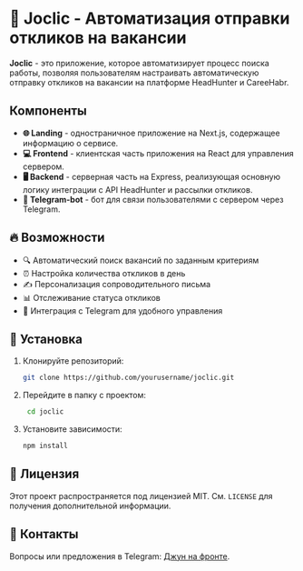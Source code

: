 # 🚀 Joclic - Автоматизация отправки откликов на вакансии

**Joclic** - это приложение, которое автоматизирует процесс поиска работы, позволяя пользователям настраивать автоматическую отправку откликов на вакансии на платформе HeadHunter и CareeHabr.

## Компоненты

- **🌐 Landing** - одностраничное приложение на Next.js, содержащее информацию о сервисе.
- **💻 Frontend** - клиентская часть приложения на React для управления сервером.
- **🖥 Backend️** - серверная часть на Express, реализующая основную логику интеграции с API HeadHunter и рассылки откликов.
- **🤖 Telegram-bot** - бот для связи пользователями с сервером через Telegram.

## 🔥 Возможности

- 🔍 Автоматический поиск вакансий по заданным критериям
- ⏰ Настройка количества откликов в день
- ✍️ Персонализация сопроводительного письма
- 📊 Отслеживание статуса откликов
- 💬 Интеграция с Telegram для удобного управления

## 🔧 Установка

1. Клонируйте репозиторий:
   ```bash
   git clone https://github.com/yourusername/joclic.git
   ```
   
2. Перейдите в папку с проектом:
   ```bash
    cd joclic
    ```
   
3. Установите зависимости:
    ```bash
    npm install
    ```
## 📜 Лицензия

Этот проект распространяется под лицензией MIT. См. `LICENSE` для получения дополнительной информации.

## 📧 Контакты

Вопросы или предложения в Telegram: [Джун на фронте](https://t.me/duvatoz).
